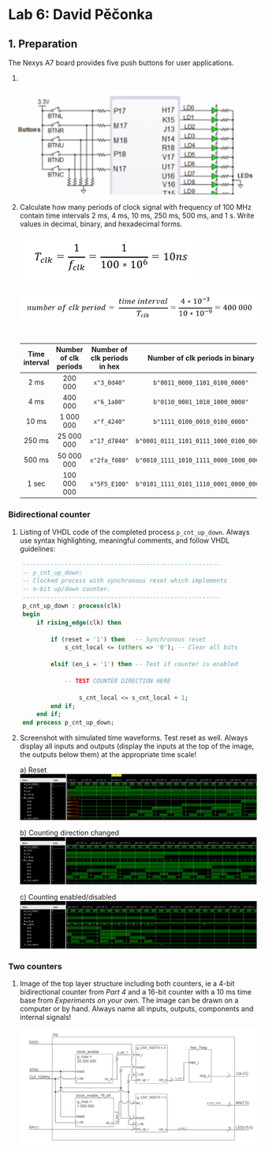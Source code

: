 # Lab 6: David Pěčonka

## 1. Preparation

The Nexys A7 board provides five push buttons for user applications.

1. 
![](https://github.com/xpecon00/digital-electronics-1/blob/main/labs/06-counter/images/buttons.PNG)

2. Calculate how many periods of clock signal with frequency of 100&nbsp;MHz contain time intervals 2&nbsp;ms, 4&nbsp;ms, 10&nbsp;ms, 250&nbsp;ms, 500&nbsp;ms, and 1&nbsp;s. Write values in decimal, binary, and hexadecimal forms.

   &nbsp;
   ![clock period](images/freq2.PNG)
   &nbsp;

   ![number of periods](images/periods1.PNG)
   &nbsp;
   <!--
   https://editor.codecogs.com/
   T_{clk}=\frac{1}{f_{clk}}=
   \textup{number of clk period} = \frac{\textup{time interval}}{T_{clk}}=
   -->

   | **Time interval** | **Number of clk periods** | **Number of clk periods in hex** | **Number of clk periods in binary** |
   | :-: | :-: | :-: | :-: |
   | 2&nbsp;ms | 200 000 | `x"3_0d40"` | `b"0011_0000_1101_0100_0000"` |
   | 4&nbsp;ms | 400 000 | `x"6_1a80"` | `b"0110_0001_1010_1000_0000"` |
   | 10&nbsp;ms | 1 000 000 | `x"f_4240"` | `b"1111_0100_0010_0100_0000"` |
   | 250&nbsp;ms | 25 000 000 | `x"17_d7840"` | `b"0001_0111_1101_0111_1000_0100_0000"` |
   | 500&nbsp;ms | 50 000 000 | `x"2fa_f080"` | `b"0010_1111_1010_1111_0000_1000_0000"` |
   | 1&nbsp;sec | 100 000 000 | `x"5F5_E100"` | `b"0101_1111_0101_1110_0001_0000_0000"` |

<a name="part1"></a>


### Bidirectional counter

1. Listing of VHDL code of the completed process `p_cnt_up_down`. Always use syntax highlighting, meaningful comments, and follow VHDL guidelines:

```vhdl
    --------------------------------------------------------
    -- p_cnt_up_down:
    -- Clocked process with synchronous reset which implements
    -- n-bit up/down counter.
    --------------------------------------------------------
    p_cnt_up_down : process(clk)
    begin
        if rising_edge(clk) then
        
            if (reset = '1') then   -- Synchronous reset
                s_cnt_local <= (others => '0'); -- Clear all bits

            elsif (en_i = '1') then -- Test if counter is enabled

                -- TEST COUNTER DIRECTION HERE

                    s_cnt_local <= s_cnt_local + 1;
            end if;
        end if;
    end process p_cnt_up_down;
```

2. Screenshot with simulated time waveforms. Test reset as well. Always display all inputs and outputs (display the inputs at the top of the image, the outputs below them) at the appropriate time scale!

   a) Reset
   ![Reset](https://github.com/xpecon00/digital-electronics-1/blob/main/labs/06-counter/images/reset.PNG)
   
   b) Counting direction changed
   ![Counting direction changed](https://github.com/xpecon00/digital-electronics-1/blob/main/labs/06-counter/images/countingdirection.PNG)
   
   c) Counting enabled/disabled
   ![Counting enabled/disabled](https://github.com/xpecon00/digital-electronics-1/blob/main/labs/06-counter/images/countingdisabled.PNG)

### Two counters

1. Image of the top layer structure including both counters, ie a 4-bit bidirectional counter from *Part 4* and a 16-bit counter with a 10 ms time base from *Experiments on your own*. The image can be drawn on a computer or by hand. Always name all inputs, outputs, components and internal signals!

   ![your figure](https://github.com/xpecon00/digital-electronics-1/blob/main/labs/06-counter/images/16_bit.PNG)
